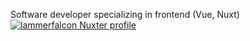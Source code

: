Software developer specializing in frontend (Vue, Nuxt)
[![lammerfalcon Nuxter profile](https://nuxters.nuxt.com/card/lammerfalcon/og.png)](https://nuxters.nuxt.com/lammerfalcon)

